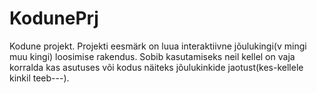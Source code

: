 # KodunePrj
Kodune projekt.
Projekti eesmärk on luua interaktiivne jõulukingi(v mingi muu kingi) loosimise rakendus.
Sobib kasutamiseks neil kellel on vaja korralda kas asutuses või kodus näiteks jõulukinkide jaotust(kes-kellele kinkil teeb---).
